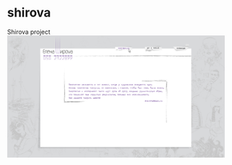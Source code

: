 # shirova
Shirova project
![alt text](https://github.com/sbrilenko/shirova/blob/master/mockup/shirova_glav2.png)
